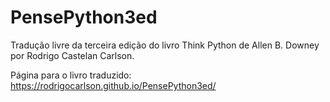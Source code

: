 # PensePython3ed
Tradução livre da terceira edição do livro Think Python de Allen B. Downey por Rodrigo Castelan Carlson.

Página para o livro traduzido: https://rodrigocarlson.github.io/PensePython3ed/
